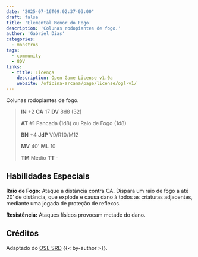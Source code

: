 ```yaml
---
date: "2025-07-16T09:02:37-03:00"
draft: false
title: 'Elemental Menor do Fogo'
description: 'Colunas rodopiantes de fogo.'
author: 'Gabriel Dias'
categories:
  - monstros
tags:
  - community
  - 8DV
links:
  - title: Licença
    description: Open Game License v1.0a
    website: /oficina-arcana/page/license/ogl-v1/
---
```


Colunas rodopiantes de fogo.

> **IN** +2 **CA** 17 **DV** 8d8 (32)
>
> **AT** #1 Pancada (1d8) ou Raio de Fogo (1d8)
>
> **BN** +4 **JdP** V9/R10/M12
>
> **MV** 40' **ML** 10
>
> **TM** Médio **TT** -

## Habilidades Especiais

**Raio de Fogo:** Ataque a distância contra CA. Dispara um raio de fogo a até 20’ de distância, que explode e causa dano à todos as criaturas adjacentes, mediante uma jogada de proteção de reflexos.

**Resistência:** Ataques físicos provocam metade do dano.

## Créditos

Adaptado do [OSE SRD](https://ose-srd.netlify.app/) {{< by-author >}}.
